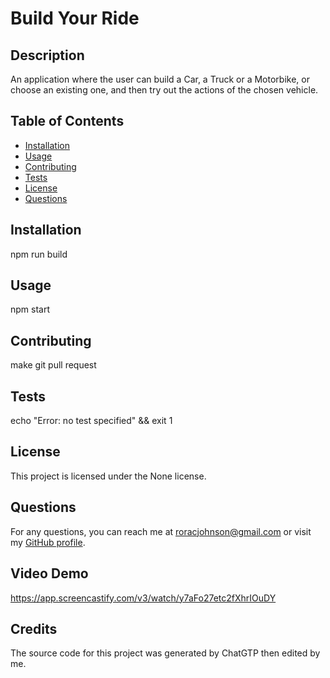 
# Build Your Ride



## Description
An application where the user can build a Car, a Truck or a Motorbike, or choose an existing one, and then try out the actions of the chosen vehicle.

## Table of Contents
- [Installation](#installation)
- [Usage](#usage)
- [Contributing](#contributing)
- [Tests](#tests)
- [License](#license)
- [Questions](#questions)

## Installation
npm run build

## Usage
npm start

## Contributing
make git pull request

## Tests
echo \"Error: no test specified\" && exit 1

## License
This project is licensed under the None license.

## Questions
For any questions, you can reach me at [roracjohnson@gmail.com](mailto:roracjohnson@gmail.com) or visit my [GitHub profile](https://github.com/RoracJ).

## Video Demo
https://app.screencastify.com/v3/watch/y7aFo27etc2fXhrIOuDY

## Credits
The source code for this project was generated by ChatGTP then edited by me.
